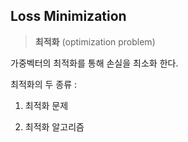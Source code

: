 ## Loss Minimization

> **최적화** 
> (optimization problem)

가중벡터의 최적화를 통해 손실을 최소화 한다.


최적화의 두 종류 :

1) 최적화 문제

2) 최적화 알고리즘



<!--stackedit_data:
eyJoaXN0b3J5IjpbLTEzODAzMTQ0ODAsMTM5Njg5MTM4OV19
-->